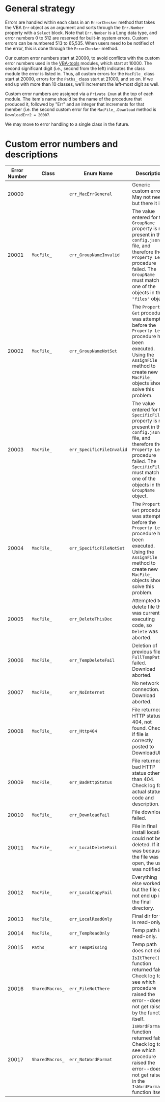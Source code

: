 # General strategy
Errors are handled within each class in an `ErrorChecker` method that takes the VBA `Err` object as an argument and sorts through the `Err.Number` property with a `Select` block. Note that `Err.Number` is a Long data type, and error numbers 0 to 512 are reserved for built-in system errors. Custom errors can be numbered 513 to 65,535. When users need to be notified of the error, this is done through the `ErrorChecker` method.

Our custom error numbers start at 20000, to avoid conflicts with the custom error numbers used in the [VBA-tools](https://github.com/VBA-tools) modules, which start at 10000. The second significant digit (i.e., second from the left) indicates the class module the error is listed in. Thus, all custom errors for the `MacFile_` class start at 20000, errors for the `Paths_` class start at 21000, and so on. If we end up with more than 10 classes, we'll increment the left-most digit as well.

Custom error numbers are assigned via a `Private Enum` at the top of each module. The item's name should be the name of the procedure that produced it, followed by "Err" and an integer that increments for that member (i.e. the second custom error for the `MacFile_.Download` method is `DownloadErr2 = 20007`.

We may move to error handling to a single class in the future.

# Custom error numbers and descriptions
| Error Number | Class | Enum Name | Description |
| ------------ | ----- | ------ | ----------- |
| 20000 |  | `err_MacErrGeneral` | Generic custom error. May not need, but there it is. |
| 20001 | `MacFile_` | `err_GroupNameInvalid` | The value entered for the `GroupName` property is not present in the `config.json` file, and therefore the `Property Let` procedure failed. The `GroupName` must match one of the objects in the `"files"` object. |
| 20002 | `MacFile_` | `err_GroupNameNotSet` | The `Property Get` procedure was attempted before the `Property Let` procedure had been executed. Using the `AssignFile` method to create new `MacFile_` objects should solve this problem. |
| 20003 | `MacFile_` | `err_SpecificFileInvalid` | The value entered for the `SpecificFile` property is not present in the `config.json` file, and therefore the `Property Let` procedure failed. The `SpecificFile` must match one of the objects in the `GroupName` object. |
| 20004 | `MacFile_` | `err_SpecificFileNotSet` | The `Property Get` procedure was attempted before the `Property Let` procedure had been executed. Using the `AssignFile` method to create new `MacFile_` objects should solve this problem. |
| 20005 | `MacFile_` | `err_DeleteThisDoc` | Attempted to delete file that was currently executing code, so `Delete` was aborted. |
| 20006 | `MacFile_` | `err_TempDeleteFail` | Deletion of previous file in `FullTempPath` failed. Download aborted. |
| 20007 | `MacFile_` | `err_NoInternet` | No network connection. Download aborted. |
| 20008 | `MacFile_` | `err_Http404` | File returned HTTP status of 404, not found. Check if file is correctly posted to DownloadURL. |
| 20009 | `MacFile_` | `err_BadHttpStatus` | File returned bad HTTP status other than 404. Check log for actual status code and description. |
| 20010 | `MacFile_` | `err_DownloadFail` | File download failed. |
| 20011 | `MacFile_` | `err_LocalDeleteFail` | File in final install location could not be deleted. If it was because the file was open, the user was notified. |
| 20012 | `MacFile_` | `err_LocalCopyFail` | Everything else worked, but the file did not end up in the final directory. |
| 20013 | `MacFile_` | `err_LocalReadOnly` | Final dir for file is read-only. |
| 20014 | `MacFile_` | `err_TempReadOnly` | Temp path is read-only. |
| 20015 | `Paths_` | `err_TempMissing` | Temp path does not exist. |
| 20016 | `SharedMacros_` | `err_FileNotThere` | `IsItThere()` function returned false. Check log to see which procedure raised the error--does not get raised by the function itself. |
| 20017 | `SharedMacros_` | `err_NotWordFormat` | `IsWordFormat()` function returned false. Check log to see which procedure raised the error--does not get raised in the `IsWordFormat()` function itself. |
